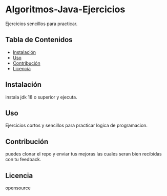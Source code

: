 # Algoritmos-Java-Ejercicios

Ejercicios sencillos para practicar.

## Tabla de Contenidos

- [Instalación](#instalación)
- [Uso](#uso)
- [Contribución](#contribución)
- [Licencia](#licencia)

## Instalación

instala jdk 18 o superior y ejecuta.

## Uso

Ejercicios cortos y sencillos para practicar logica de programacion.

## Contribución

puedes clonar el repo y enviar tus mejoras las cuales seran bien recibidas con tu feedback.

## Licencia

opensource

